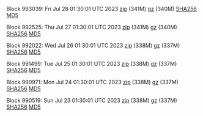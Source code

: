 Block 993039: Fri Jul 28 01:30:01 UTC 2023 [zip](https://files.01coin.io/mainnet/2023-07-28/bootstrap.dat.zip) (341M) [gz](https://files.01coin.io/mainnet/2023-07-28/bootstrap.dat.tar.gz) (340M) [SHA256](https://files.01coin.io/mainnet/2023-07-28/sha256.txt) [MD5](https://files.01coin.io/mainnet/2023-07-28/md5.txt)

Block 992525: Thu Jul 27 01:30:01 UTC 2023 [zip](https://files.01coin.io/mainnet/2023-07-27/bootstrap.dat.zip) (341M) [gz](https://files.01coin.io/mainnet/2023-07-27/bootstrap.dat.tar.gz) (340M) [SHA256](https://files.01coin.io/mainnet/2023-07-27/sha256.txt) [MD5](https://files.01coin.io/mainnet/2023-07-27/md5.txt)

Block 992022: Wed Jul 26 01:30:01 UTC 2023 [zip](https://files.01coin.io/mainnet/2023-07-26/bootstrap.dat.zip) (338M) [gz](https://files.01coin.io/mainnet/2023-07-26/bootstrap.dat.tar.gz) (337M) [SHA256](https://files.01coin.io/mainnet/2023-07-26/sha256.txt) [MD5](https://files.01coin.io/mainnet/2023-07-26/md5.txt)

Block 991499: Tue Jul 25 01:30:01 UTC 2023 [zip](https://files.01coin.io/mainnet/2023-07-25/bootstrap.dat.zip) (338M) [gz](https://files.01coin.io/mainnet/2023-07-25/bootstrap.dat.tar.gz) (337M) [SHA256](https://files.01coin.io/mainnet/2023-07-25/sha256.txt) [MD5](https://files.01coin.io/mainnet/2023-07-25/md5.txt)

Block 990971: Mon Jul 24 01:30:01 UTC 2023 [zip](https://files.01coin.io/mainnet/2023-07-24/bootstrap.dat.zip) (338M) [gz](https://files.01coin.io/mainnet/2023-07-24/bootstrap.dat.tar.gz) (337M) [SHA256](https://files.01coin.io/mainnet/2023-07-24/sha256.txt) [MD5](https://files.01coin.io/mainnet/2023-07-24/md5.txt)

Block 990519: Sun Jul 23 01:30:01 UTC 2023 [zip](https://files.01coin.io/mainnet/2023-07-23/bootstrap.dat.zip) (338M) [gz](https://files.01coin.io/mainnet/2023-07-23/bootstrap.dat.tar.gz) (337M) [SHA256](https://files.01coin.io/mainnet/2023-07-23/sha256.txt) [MD5](https://files.01coin.io/mainnet/2023-07-23/md5.txt)
